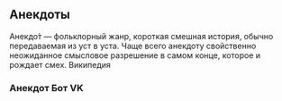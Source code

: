 ## Анекдоты

Анекдо́т — фольклорный жанр, короткая смешная история, обычно передаваемая из уст в уста. Чаще всего анекдоту свойственно неожиданное смысловое разрешение в самом конце, которое и рождает смех. Википедия



### Анекдот Бот VK


